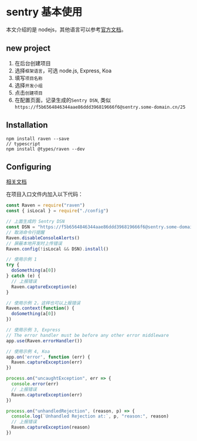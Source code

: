 # sentry 基本使用

本文介绍的是 nodejs，其他语言可以参考[官方文档](https://docs.sentry.io/clients/)。

## new project

1. 在后台创建项目
2. 选择`框架语言`，可选 node.js, Express, Koa
3. 填写`项目名称`
4. 选择`开发小组`
5. 点击`创建项目`
6. 在配置页面，记录生成的`Sentry DSN`, 类似 `https://f5b6564846344aae86ddd396819666f6@sentry.some-domain.cn/25`

## Installation

```shell
npm install raven --save
// typescript
npm install @types/raven --dev
```

## Configuring

[相关文档](https://docs.sentry.io/clients/node/usage/)

在项目入口文件内加入以下代码：

```js
const Raven = require("raven")
const { isLocal } = require("./config")

// 上面生成的 Sentry DSN
const DSN = "https://f5b6564846344aae86ddd396819666f6@sentry.some-domain.cn/25"
// 取消命令行提醒
Raven.disableConsoleAlerts()
// 屏蔽本地开发时上传错误
Raven.config(!isLocal && DSN).install()

// 使用示例 1
try {
  doSomething(a[0])
} catch (e) {
  // 上报错误
  Raven.captureException(e)
}

// 使用示例 2，这样也可以上报错误
Raven.context(function() {
  doSomething(a[0])
})

// 使用示例 3, Express
// The error handler must be before any other error middleware
app.use(Raven.errorHandler())

// 使用示例 4, Koa
app.on('error', function (err) {
  Raven.captureException(err)
})

process.on("uncaughtException", err => {
  console.error(err)
  // 上报错误
  Raven.captureException(err)
})

process.on("unhandledRejection", (reason, p) => {
  console.log(`Unhandled Rejection at:`, p, "reason:", reason)
  // 上报错误
  Raven.captureException(reason)
})
```
